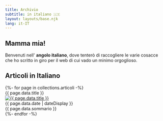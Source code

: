 ```yaml
---
title: Archivio
subtitle: in italiano 🇮🇹 
layout: layouts/base.njk
lang: it-IT
---
```


## Mamma mia!

Benvenuti nell' **angolo italiano**, dove tenterò di raccogliere le varie cosacce che ho scritto in giro per il web di cui vado un minimo orgoglioso.

## Articoli in Italiano

<div class="flex-container">
{%- for page in collections.articoli -%}
<div class="card">
  <div class="card-header">{{ page.data.title }}</div>
  <div class="card-main">
    <a href="{{ page.url }}">
    <img src="{{ page.data.immagine }}" alt="{{ page.data.title }}" title="{{ page.data.title }}" class="img-archivio"></a>
      <div class="card-date">{{ page.data.date | dateDisplay }}</div>
    <div class="main-description">{{ page.data.sommario }}</div>
  </div>
</div>
{%- endfor -%}
</div>

</div>
